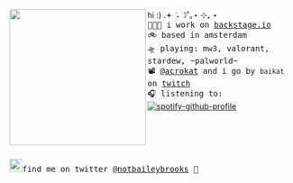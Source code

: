 <a href="https://tenor.com/view/eevee-pokemon-wink-pixel-gif-15197794"><img align="left" width="242" src="http://pa1.narvii.com/6184/7bb2f1a0a502c787559b3e0032205d1c21b570cd_00.gif"></a>hi :) .𖥔 ݁ ˖ ☽˚｡⋆ ⊹₊ ⋆  <br><samp>
  <kbd>👩🏼‍💻</kbd> i work on [backstage.io](https://backstage.io) <br> 
  <kbd>🚲</kbd> based in amsterdam <br>
  <kbd>🛸</kbd> playing: mw3, valorant, stardew, ~palworld~  <br>
  <kbd>📽</kbd> [@acrokat](https://github.com/acrokat) and i go by `baikat` on [twitch](https://twitch.tv/baikat) <br>
  <kbd>🎧</kbd> listening to: <br></samp>
[![spotify-github-profile](https://spotify-github-profile.vercel.app/api/view?uid=22thftxib35zraloo4ct2unwa&cover_image=true&theme=novatorem)](https://github.com/kittinan/spotify-github-profile) <br>
<br><br><br><br><br>
<samp><img src="https://img.icons8.com/color/2x/twitter.png" width="23">find me on twitter [@notbaileybrooks](https://www.twitter.com/notbaileybrooks) 💭



